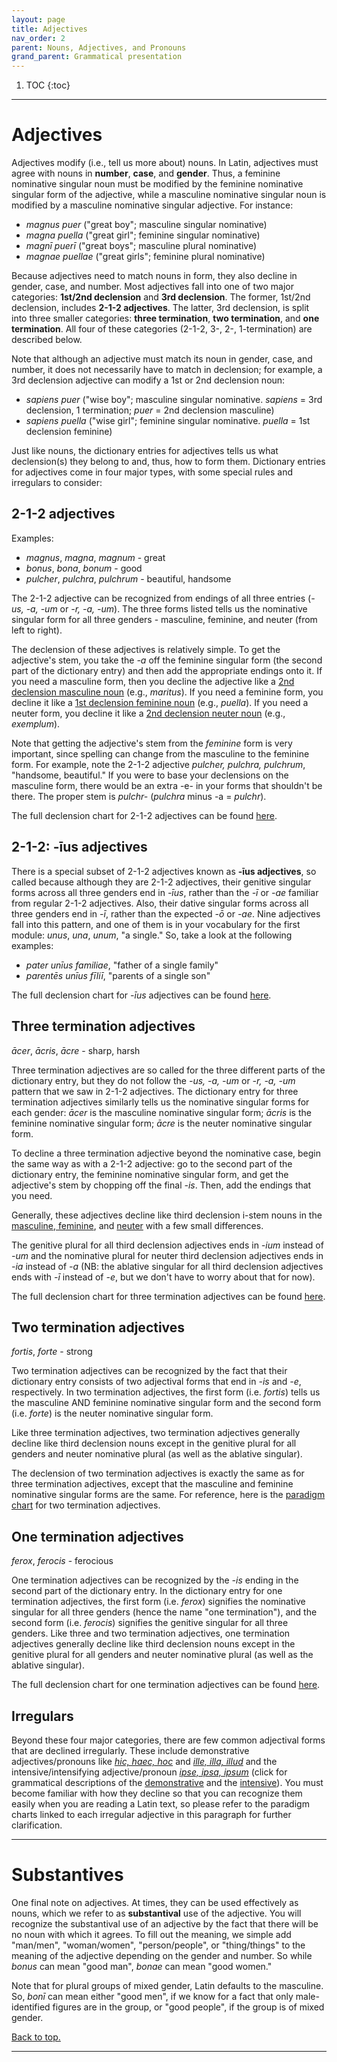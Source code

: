 ```yaml
---
layout: page
title: Adjectives
nav_order: 2
parent: Nouns, Adjectives, and Pronouns
grand_parent: Grammatical presentation
---
```


1. TOC
{:toc}

***

# Adjectives

Adjectives modify (i.e., tell us more about) nouns. In Latin, adjectives must agree with nouns in **number**, **case**, and **gender**. Thus, a feminine nominative singular noun must be modified by the feminine nominative singular form of the adjective, while a masculine nominative singular noun is modified by a masculine nominative singular adjective. For instance:

- *magnus puer* ("great boy"; masculine singular nominative)  
- *magna puella* ("great girl"; feminine singular nominative)  
- *magnī puerī* ("great boys"; masculine plural nominative)  
- *magnae puellae* ("great girls"; feminine plural nominative)  

Because adjectives need to match nouns in form, they also decline in gender, case, and number. Most adjectives fall into one of two major categories: **1st/2nd declension** and **3rd declension**. The former, 1st/2nd declension, includes **2-1-2 adjectives**. The latter, 3rd declension, is split into three smaller categories: **three termination**, **two termination**, and **one termination**. All four of these categories (2-1-2, 3-, 2-, 1-termination) are described below.

Note that although an adjective must match its noun in gender, case, and number, it does not necessarily have to match in declension; for example, a 3rd declension adjective can modify a 1st or 2nd declension noun:

- *sapiens puer* ("wise boy"; masculine singular nominative. *sapiens* = 3rd declension, 1 termination; *puer* = 2nd declension masculine)  
- *sapiens puella* ("wise girl"; feminine singular nominative. *puella* = 1st declension feminine)

Just like nouns, the dictionary entries for adjectives tells us what declension(s) they belong to and, thus, how to form them. Dictionary entries for adjectives come in four major types, with some special rules and irregulars to consider:

## 2-1-2 adjectives

Examples:
- *magnus*, *magna*, *magnum* - great
- *bonus*, *bona*, *bonum* - good
- *pulcher*, *pulchra*, *pulchrum* - beautiful, handsome

The 2-1-2 adjective can be recognized from endings of all three entries (*-us, -a, -um* or *-r, -a, -um*). The three forms listed tells us the nominative singular form for all three genders - masculine, feminine, and neuter (from left to right).  

The declension of these adjectives is relatively simple. To get the adjective's stem, you take the *-a* off the feminine singular form (the second part of the dictionary entry) and then add the appropriate endings onto it. If you need a masculine form, then you decline the adjective like a [2nd declension masculine noun](../../../reference/nouns-paradigms#second-declension-masculine) (e.g., *maritus*). If you need a feminine form, you decline it like a [1st declension feminine noun](../../../reference/nouns-paradigms#first-declension) (e.g., *puella*). If you need a neuter form, you decline it like a [2nd declension neuter noun](../../../reference/nouns-paradigms#second-declension-neuter) (e.g., *exemplum*).

Note that getting the adjective's stem from the *feminine* form is very important, since spelling can change from the masculine to the feminine form. For example, note the 2-1-2 adjective *pulcher, pulchra, pulchrum*, "handsome, beautiful." If you were to base your declensions on the masculine form, there would be an extra -e- in your forms that shouldn't be there. The proper stem is *pulchr-* (*pulchra* minus -a = *pulchr*).

The full declension chart for 2-1-2 adjectives can be found [here](../../../reference/adjectives-paradigms#2-1-2-adjectives).

## 2-1-2: -īus adjectives

There is a special subset of 2-1-2 adjectives known as **-īus adjectives**, so called because although they are 2-1-2 adjectives, their genitive singular forms across all three genders end in *-īus*, rather than the *-ī* or *-ae* familiar from regular 2-1-2 adjectives. Also, their dative singular forms across all three genders end in *-ī*, rather than the expected *-ō* or *-ae*. Nine adjectives fall into this pattern, and one of them is in your vocabulary for the first module: *unus*, *una*, *unum*, "a single." So, take a look at the following examples:

- *pater unīus familiae*, "father of a single family"
- *parentēs unīus fīliī*, "parents of a single son"

The full declension chart for *-īus* adjectives can be found [here](../../../reference/adjectives-paradigms#2-1-2---īus-adjectives).

## Three termination adjectives

*ācer*, *ācris*, *ācre* - sharp, harsh

Three termination adjectives are so called for the three different parts of the dictionary entry, but they do not follow the *-us, -a, -um* or *-r, -a, -um* pattern that we saw in 2-1-2 adjectives. The dictionary entry for three termination adjectives similarly tells us the nominative singular forms for each gender: *ācer* is the masculine nominative singular form; *ācris* is the feminine nominative singular form; *ācre* is the neuter nominative singular form.

To decline a three termination adjective beyond the nominative case, begin the same way as with a 2-1-2 adjective: go to the second part of the dictionary entry, the feminine nominative singular form, and get the adjective's stem by chopping off the final *-is*. Then, add the endings that you need.

Generally, these adjectives decline like third declension i-stem nouns in the [masculine, feminine](../../../reference/nouns-paradigms#third-declension-masculinefeminine-i-stem), and [neuter](../../../reference/nouns-paradigms#third-declension-neuter-i-stem)  with a few small differences.

The genitive plural for all third declension adjectives ends in *-ium* instead of *-um* and the nominative plural for neuter third declension adjectives ends in *-ia* instead of *-a* (NB: the ablative singular for all third declension adjectives ends with *-ī* instead of *-e*, but we don't have to worry about that for now).

The full declension chart for three termination adjectives can be found [here](../../../reference/adjectives-paradigms#three-termination-adjectives).

## Two termination adjectives

*fortis*, *forte* - strong

Two termination adjectives can be recognized by the fact that their dictionary entry consists of two adjectival forms that end in *-is* and *-e*, respectively. In two termination adjectives, the first form (i.e. *fortis*) tells us the masculine AND feminine nominative singular form and the second form (i.e. *forte*) is the neuter nominative singular form.

Like three termination adjectives, two termination adjectives generally decline like third declension nouns except in the genitive plural for all genders and neuter nominative plural (as well as the ablative singular).

The declension of two termination adjectives is exactly the same as for three termination adjectives, except that the masculine and feminine nominative singular forms are the same. For reference, here is the [paradigm chart](../../../reference/adjectives-paradigms#two-termination-adjectives) for two termination adjectives.

## One termination adjectives

*ferox*, *ferocis* - ferocious

One termination adjectives can be recognized by the *-is* ending in the second part of the dictionary entry. In the dictionary entry for one termination adjectives, the first form (i.e. *ferox*) signifies the nominative singular for all three genders (hence the name "one termination"), and the second form (i.e. *ferocis*) signifies the genitive singular for all three genders. Like three and two termination adjectives, one termination adjectives generally decline like third declension nouns except in the genitive plural for all genders and neuter nominative plural (as well as the ablative singular).

The full declension chart for one termination adjectives can be found [here](../../../reference/adjectives-paradigms#one-termination-adjectives).

## Irregulars

Beyond these four major categories, there are few common adjectival forms that are declined irregularly. These include demonstrative adjectives/pronouns like [*hic, haec, hoc*](../../../reference/pronouns-paradigms#hic-haec-hoc---this-these) and [*ille, illa, illud*](../../../reference/pronouns-paradigms#ille-illa-illud---that-those) and the intensive/intensifying adjective/pronoun [*ipse, ipsa, ipsum*](../../../reference/pronouns-paradigms#ipse-ipsa-ipsum---the-very-__-____self) (click for grammatical descriptions of the [demonstrative](../pronouns#demonstratives) and the [intensive](../pronouns#intensives)). You must become familiar with how they decline so that you can recognize them easily when you are reading a Latin text, so please refer to the paradigm charts linked to each irregular adjective in this paragraph for further clarification.

***

# Substantives

One final note on adjectives. At times, they can be used effectively as nouns, which we refer to as **substantival** use of the adjective. You will recognize the substantival use of an adjective by the fact that there will be no noun with which it agrees. To fill out the meaning, we simple add "man/men", "woman/women", "person/people", or "thing/things" to the meaning of the adjective depending on the gender and number. So while *bonus* can mean "good man", *bonae* can mean "good women."

Note that for plural groups of mixed gender, Latin defaults to the masculine. So, *bonī* can mean either "good men", if we know for a fact that only male-identified figures are in the group, or "good people", if the group is of mixed gender.

[Back to top.](#top)

***
